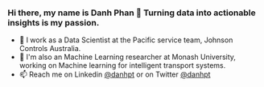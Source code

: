 ### Hi there, my name is Danh Phan 👋 Turning data into actionable insights is my passion.
- 🌱 I work as a Data Scientist at the Pacific service team, Johnson Controls Australia.
- 🔭 I'm also an Machine Learning researcher at Monash University, working on Machine learning for intelligent transport systems.
- 📫 Reach me on Linkedin <a href="https://www.linkedin.com/in/danhpt">@danhpt</a> or on Twitter <a href="https://twitter.com/danhpt">@danhpt</a>


<!--
**danhphan/danhphan** is a ✨ _special_ ✨ repository because its `README.md` (this file) appears on your GitHub profile.

Here are some ideas to get you started:

- 🔭 I’m currently working on ...
- 🌱 I’m currently learning ...
- 👯 I’m looking to collaborate on ...
- 🤔 I’m looking for help with ...
- 💬 Ask me about ...
- 📫 How to reach me: ...
- 😄 Pronouns: ...
- ⚡ Fun fact: ...
-->
